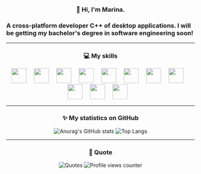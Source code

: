 <h3 align="center">👋 Hi, I'm Marina. </h3>

### A cross-platform developer C++ of desktop applications. I will be getting my bachelor's degree in software engineering soon!

---

<h3 align="center">💻 My skills</h3>
<div align="center">
  <img src="https://skillicons.dev/icons?i=cmake" height="40" />
  <img width="12" />

   <img src="https://skillicons.dev/icons?i=cpp" height="40" />
  <img width="12" />

   <img src="https://skillicons.dev/icons?i=python" height="40" />
  <img width="12" />

   <img src="https://skillicons.dev/icons?i=c" height="40" />
  <img width="12" />

   <img src="https://skillicons.dev/icons?i=postgresql" height="40" />
  <img width="12" />

  <img src="https://skillicons.dev/icons?i=java" height="40" />
  <img width="12" />

  <img src="https://skillicons.dev/icons?i=mysql" height="40" />
  <img width="12" />

  <img src="https://skillicons.dev/icons?i=sqlite" height="40" />
  <img width="12" />
  
  <img src="https://skillicons.dev/icons?i=visualstudio" height="40" />
  <img width="12" />

  <img src="https://skillicons.dev/icons?i=qt" height="40" />
  <img width="12" />

  <img src="https://skillicons.dev/icons?i=cs" height="40" />
  <img width="12" />
  
</div>

---

<h3 align="center"> ✨ My statistics on GitHub </h3>
<p align="center">
  <img src="https://github-readme-stats.vercel.app/api?username=vernolll&show_icons=true&theme=radical" alt="Anurag's GitHub stats" />
  <img src="https://github-readme-stats.vercel.app/api/top-langs/?username=vernolll&layout=compact" alt="Top Langs" />
</p>


---

<h3 align="center"> 💬 Quote </h3>

<p align="center">
  <img src="https://quotes-github-readme.vercel.app/api?type=horizontal&theme=dark" alt="Quotes" />
  <img src="https://komarev.com/ghpvc/?username=vernolll&color=blue" alt="Profile views counter" />
</p>
